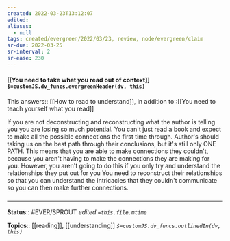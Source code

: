 ```yaml
---
created: 2022-03-23T13:12:07 
edited: 
aliases:
  - null
tags: created/evergreen/2022/03/23, review, node/evergreen/claim
sr-due: 2022-03-25
sr-interval: 2
sr-ease: 230
---
```


#### [[You need to take what you read out of context]] `$=customJS.dv_funcs.evergreenHeader(dv, this)`

This
answers:: [[How to read to understand]],
in addition to::[[You need to teach yourself what you read]]

If you are not deconstructing and reconstructing what the author is telling you you are losing so much potential.
You can't just read a book and expect to make all the possible connections the first time through.
Author's should taking us on the best path through their conclusions,
but it's still only ONE PATH.
This means that
you are able to make connections they couldn't,
because you aren't having to make the connections they are making for you.
However, you aren't going to do this if you only try and understand the relationships they put out for you
You need to reconstruct their relationships so that you can understand the intricacies that they couldn't communicate so you can then make further connections.

### <hr class="footnote"/>

**Status**:: #EVER/SPROUT
*edited `=this.file.mtime`*

**Topics**:: [[reading]], [[understanding]]
*`$=customJS.dv_funcs.outlinedIn(dv, this)`*
